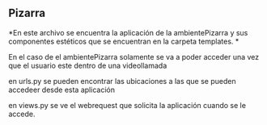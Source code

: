 ## Pizarra

*En este archivo se encuentra la aplicación de la ambientePizarra y sus componentes estéticos que se encuentran en la carpeta templates. *

En el caso de el ambientePizarra solamente se va a poder acceder una vez que el usuario este dentro de una videollamada

en urls.py se pueden encontrar las ubicaciones a las que se pueden accedeer desde esta aplicación

en views.py se ve el webrequest que solicita la aplicación cuando se le accede.